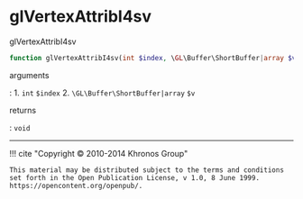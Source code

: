 # glVertexAttribI4sv
glVertexAttribI4sv

```php
function glVertexAttribI4sv(int $index, \GL\Buffer\ShortBuffer|array $v) : void
```

arguments

:    1. `int` `$index` 
    2. `\GL\Buffer\ShortBuffer|array` `$v` 

returns

:    `void` 

---
     

!!! cite "Copyright © 2010-2014 Khronos Group"

    This material may be distributed subject to the terms and conditions set forth in the Open Publication License, v 1.0, 8 June 1999. https://opencontent.org/openpub/.